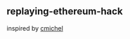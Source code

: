 ## replaying-ethereum-hack

inspired by [cmichel](https://github.com/MrToph/replaying-ethereum-hacks)

